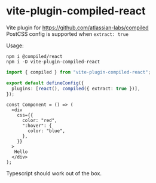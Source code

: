 # vite-plugin-compiled-react

Vite plugin for https://github.com/atlassian-labs/compiled<br>
PostCSS config is supported when `extract: true`

Usage:
```
npm i @compiled/react
npm i -D vite-plugin-compiled-react
```

```ts
import { compiled } from "vite-plugin-compiled-react";

export default defineConfig({
  plugins: [react(), compiled({ extract: true })],
});
```

```tsx
const Component = () => (
  <div
    css={{
      color: "red",
      ":hover": {
        color: "blue",
      },
    }}
  >
   Hello
  </div>
);
```
Typescript should work out of the box.

